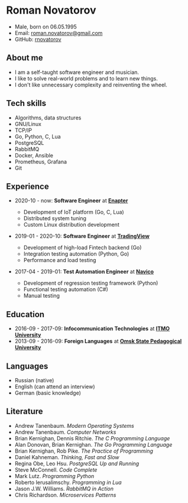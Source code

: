 # Roman Novatorov

- Male, born on 06.05.1995
- Email: [roman.novatorov@gmail.com](mailto:roman.novatorov@gmail.com)
- GitHub: [rnovatorov](https://github.com/rnovatorov)

## About me

- I am a self-taught software engineer and musician.
- I like to solve real-world problems and to learn new things.
- I don't like unnecessary complexity and reinventing the wheel.

## Tech skills

- Algorithms, data structures
- GNU/Linux
- TCP/IP
- Go, Python, C, Lua
- PostgreSQL
- RabbitMQ
- Docker, Ansible
- Prometheus, Grafana
- Git

## Experience

- 2020-10 - now: **Software Engineer** at [**Enapter**](https://enapter.com)

  - Development of IoT platform (Go, C, Lua)
  - Distributed system tuning
  - Custom Linux distribution development

- 2019-01 - 2020-10: **Software Engineer** at [**TradingView**](https://tradingview.com)

  - Development of high-load Fintech backend (Go)
  - Integration testing automation (Python, Go)
  - Performance and load testing

- 2017-04 - 2019-01: **Test Automation Engineer** at [**Navico**](https://navico.com)

  - Development of regression testing framework (Python)
  - Functional testing automation (C#)
  - Manual testing

## Education

- 2016-09 - 2017-09: **Infocommunication Technologies** at [**ITMO University**](https://en.itmo.ru/)
- 2013-09 - 2016-09: **Foreign Languages** at [**Omsk State Pedagogical University**](https://omgpu.ru/en/)

## Languages

- Russian (native)
- English (can attend an interview)
- German (basic knowledge)

## Literature

- Andrew Tanenbaum. _Modern Operating Systems_
- Andrew Tanenbaum. _Computer Networks_
- Brian Kernighan, Dennis Ritchie. _The C Programming Language_
- Alan Donovan, Brian Kernighan. _The Go Programming Language_
- Brian Kernighan, Rob Pike. _The Practice of Programming_
- Daniel Kahneman. _Thinking, Fast and Slow_
- Regina Obe, Leo Hsu. _PostgreSQL Up and Running_
- Steve McConnell. _Code Complete_
- Mark Lutz. _Programming Python_
- Roberto Ierusalimschy. _Programming in Lua_
- Jason J.W. Williams. _RabbitMQ in Action_
- Chris Richardson. _Microservices Patterns_
